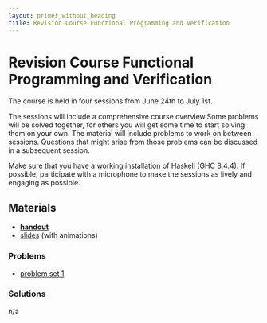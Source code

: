 ```yaml
---
layout: primer_without_heading
title: Revision Course Functional Programming and Verification
---
```


# Revision Course Functional Programming and Verification

The course is held in four sessions from June 24th to July 1st.

The sessions will include a comprehensive course overview.Some problems will be
solved together, for others you will get some time to start solving them on your
own. The material will include problems to work on between sessions. Questions
that might arise from those problems can be discussed in a subsequent session.

Make sure that you have a working installation of Haskell (GHC 8.4.4). If
possible, participate with a microphone to make the sessions as lively and
engaging as possible.

## Materials

* [**handout**](https://jonhue.github.io/teaching-fpv-rev/handout.pdf)
* [slides](https://jonhue.github.io/teaching-fpv-rev/slides.pdf) (with animations)

### Problems

* [problem set 1](https://jonhue.github.io/teaching-fpv-rev/problem_set_1.pdf)

### Solutions

n/a
